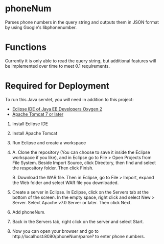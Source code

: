 # phoneNum
Parses phone numbers in the query string and outputs them in JSON format by using Google's libphonenumber.

# Functions
Currently it is only able to read the query string, but additional features will be implemented over time to meet 0.1 requirements.

# Required for Deployment
To run this Java servlet, you will need in addition to this project:
* [Eclipse IDE of Java EE Developers Oxygen 2](http://www.eclipse.org/downloads/download.php?file=/technology/epp/downloads/release/oxygen/2/eclipse-jee-oxygen-2-win32-x86_64.zip)
* [Apache Tomcat 7 or later](https://tomcat.apache.org/whichversion.html)

1. Install Eclipse IDE
1. Install Apache Tomcat
1. Run Eclipse and create a workspace
1. A. Clone the repository (You can choose to save it inside the Eclipse workspace if you like), and in Eclipse go to File > Open Projects from File System. Beside Import Source, click Directory, then find and select the respository folder. Then click Finish.

	B. Download the WAR file. Then in Eclipse, go to File > Import, expand the Web folder and select WAR file you downloaded.
1. Create a server in Eclipse. In Eclipse, click on the Servers tab at the bottom of the screen. In the empty space, right click and select New > Server. Select Apache v7.0 Server or later. Then click Next.
1. Add phoneNum. 
1. Back in the Servers tab, right click on the server and select Start.
1. Now you can open your browser and go to http://localhost:8080/phoneNum/parse? to enter phone numbers.
